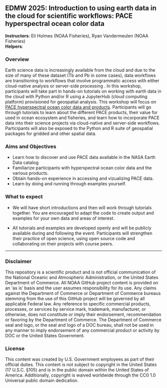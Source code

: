 
## EDMW 2025: Introduction to using earth data in the cloud for scientific workflows: PACE hyperspectral ocean color data

**Instructors**: Eli Holmes (NOAA Fisheries), Ryan Vandermeulen (NOAA Fisheries)</br>
**Helpers**: 



### Overview

Earth science data is increasingly available from the cloud and due to the size of many of these dataset (Tb and Pb in some cases), data workflows are transitioning to workflows that involve programmatic access with either cloud-native analysis or server-side processing . In this workshop, participants will take part in hands-on tutorials on working with earth data in the cloud with Python and/or R using a JupyterHub (cloud computing platform) provisioned for geospatial analysis. This workshop will focus on [PACE hyperspectral ocean color data and products](https://pace.oceansciences.org/home.htm). Participants will go through tutorials to learn about the different PACE products, their value for used in ocean ecosystem and fisheries, and learn how to incorporate PACE data into their science projects via cloud-native and server-side workflows. Participants will also be exposed to the Python and R suite of geospatial packages for gridded and other spatial data.

### Aims and Objectives

* Learn how to discover and use PACE data available in the NASA Earth Data catalog
* Familiarize participants with hyperspectral ocean color data and the various products. 
* Obtain hands-on experience in accessing and vizualizing PACE data.
* Learn by doing and running through examples yourself. 

### What to expect

* We will have short introductions and then will work through tutorials together. You are encouraged to adapt the code to create output and examples for your own data and areas of interest.

* All tutorials and examples are developed openly and will be publicly available during and following the event. Participants will strengthen their practice of open science, using open source code and collaborating on their projects with course peers.

<hr>

### Disclaimer

This repository is a scientific product and is not official communication of the National Oceanic and Atmospheric Administration, or the United States Department of Commerce. All NOAA GitHub project content is provided on an ‘as is’ basis and the user assumes responsibility for its use. Any claims against the Department of Commerce or Department of Commerce bureaus stemming from the use of this GitHub project will be governed by all applicable Federal law. Any reference to specific commercial products, processes, or services by service mark, trademark, manufacturer, or otherwise, does not constitute or imply their endorsement, recommendation or favoring by the Department of Commerce. The Department of Commerce seal and logo, or the seal and logo of a DOC bureau, shall not be used in any manner to imply endorsement of any commercial product or activity by DOC or the United States Government.

### License

This content was created by U.S. Government employees as part of their official duties. This content is not subject to copyright in the United States (17 U.S.C. §105) and is in the public domain within the United States of America. Additionally, copyright is waived worldwide through the CC0 1.0 Universal public domain dedication.


